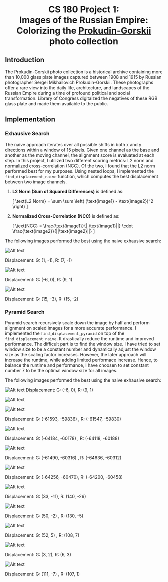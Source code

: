 # <center>CS 180 Project 1: <br> Images of the Russian Empire: <br> Colorizing the [Prokudin-Gorskii](https://www.loc.gov/collections/prokudin-gorskii/) photo collection</center>

## Introduction 

The Prokudin-Gorskii photo collection is a historical archive containing more than 10,000 glass plate images captured between 1908 and 1915 by Russian photographer Sergei Mikhailovich Prokudin-Gorskii. These photographs offer a rare view into the daily life, architecture, and landscapes of the Russian Empire during a time of profound political and social transformation. Library of Congress digitaized the negatives of these RGB glass plate and made them available to the public.


## Implementation

### Exhausive Search

The naive approach iterates over all possible shifts in both x and y directions within a window of 15 pixels. Given one channel as the base and another as the moving channel, the alignment score is evaluated at each step. In this project, I utilized two different scoring metrics: L2 norm and normalized cross-correlation (NCC). Of the two, I found that the L2 norm performed best for my purposes. Using nested loops, I implemented the `find_displacement_naive` function, which computes the best displacement between two image channels.

1. **L2 Norm (Sum of Squared Differences)** is defined as:

   \[
   \text{L2 Norm} = \sum \sum \left( (\text{image1} - \text{image2})^2 \right)
   \]

2. **Normalized Cross-Correlation (NCC)** is defined as:

   \[
   \text{NCC} = \frac{\text{image1}}{||\text{image1}||} \cdot \frac{\text{image2}}{||\text{image2}||}
   \]

The following images performed the best using the naive exhausive search:

![Alt text](media/cathedral.jpg)

Displacement: G: (1, -1), R: (7, -1)

![Alt text](media/monastery.jpg)

Displacement: G: (-6, 0), R: (9, 1)

![Alt text](media/harvesters.jpg)

Displacement: G: (15, -3), R: (15, -2)

### Pyramid Search

Pyramid search recursively scale down the image by half and perform alignment on scaled images for a more accurate performance. I implemented the `find_displacement_pyramid` on top of the `find_displacement_naive`. It drastically reduce the runtime and improved performance. The difficult part is to find the window size. I have tried to set window size to be a constant number and dynamically adjust the window size as the scaling factor increases. However, the later approach will increase the runtime, while adding limited performace increase. Hence, to balance the runtime and performance, I have choosen to set constant number 7 to be the optimal window size for all images. 

The following images performed the best using the naive exhausive search:


![Alt text](media/church.jpg)
Displacement: G: (-6, 0), R: (9, 1)

![Alt text](media/emiry.jpg)


![Alt text](media/icon.jpg)

Displacement: G: (-61593, -59836) , R: (-61547, -59830)

![Alt text](media/lady.jpg)

Displacement: G: (-64184, -60178) , R: (-64118, -60188)

![Alt text](media/melons.jpg)

Displacement: G: (-61490, -60316)  , R: (-64636, -60312)

![Alt text](media/onion_church.jpg)

Displacement: G: (-64256, -60470), R: (-64200, -60458)

![Alt text](media/sculpture.jpg)

Displacement: G: (33, -11), R: (140, -26)

![Alt text](media/self_portrait.jpg)

Displacement: G: (50, -2) , R: (130, -5)

![Alt text](media/three_generations.jpg)

Displacement: G: (52, 5) , R: (108, 7) 


![Alt text](media/tobolsk.jpg)

Displacement: G: (3, 2), R: (6, 3)

![Alt text](media/train.jpg)

Displacement: G: (111, -7) , R: (107, 1)

